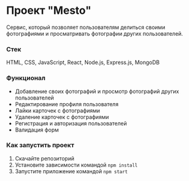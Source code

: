 # Проект "Mesto"

Cервис, который позволяет пользователям делиться своими фотографиями и просматривать фотографии других пользователей.

### Стек
HTML, CSS, JavaScript, React, Node.js, Express.js, MongoDB

### Функционал
- Добавление своих фотографий и просмотр фотографий других пользователей
- Редактирование профиля пользователя
- Лайки карточек с фотографиями
- Удаление карточек с фотографиями
- Регистрация и авторизация пользователей
- Валидация форм

### Как запустить проект
1. Скачайте репозиторий
2. Установите зависимости командой `npm install`
3. Запустите приложение командой `npm start`
